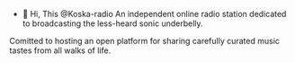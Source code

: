 - 👋 Hi, This @Koska-radio
An independent online radio station dedicated to broadcasting the less-heard sonic underbelly.

Comitted to hosting an open platform for sharing carefully curated music tastes from all walks of life. 

<!---
Koska-radio/Koska-radio is a ✨ special ✨ repository because its `README.md` (this file) appears on your GitHub profile.
You can click the Preview link to take a look at your changes.
--->
